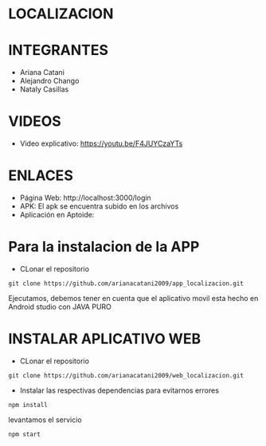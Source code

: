 # LOCALIZACION
# INTEGRANTES
- Ariana Catani
- Alejandro Chango
- Nataly Casillas
  


# VIDEOS
- Video explicativo: https://youtu.be/F4JUYCzaYTs

# ENLACES
- Página Web: http://localhost:3000/login
- APK: El apk se encuentra subido en los archivos
- Aplicación en Aptoide:

# Para la instalacion de la APP
- CLonar el repositorio
```
git clone https://github.com/arianacatani2009/app_localizacion.git
```
Ejecutamos, debemos tener en cuenta que el aplicativo movil esta hecho en Android studio con JAVA PURO

# INSTALAR APLICATIVO WEB
- CLonar el repositorio
```
git clone https://github.com/arianacatani2009/web_localizacion.git
```
- Instalar las respectivas dependencias para evitarnos errores 
```
npm install
```
levantamos el servicio 
```
npm start
```

